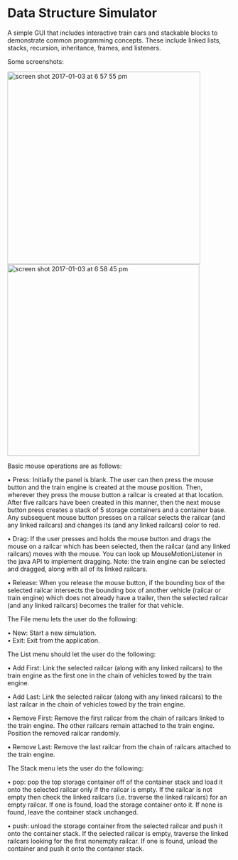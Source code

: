 # Data Structure Simulator
A simple GUI that includes interactive train cars and stackable blocks to demonstrate common programming concepts. These include linked lists, stacks, recursion, inheritance, frames, and listeners. 


Some screenshots:


<img width="434" alt="screen shot 2017-01-03 at 6 57 55 pm" src="https://cloud.githubusercontent.com/assets/15040875/21627581/cabc33ae-d1e6-11e6-831a-5b694092dc96.png">
<img width="432" alt="screen shot 2017-01-03 at 6 58 45 pm" src="https://cloud.githubusercontent.com/assets/15040875/21627582/cabe0d96-d1e6-11e6-91d5-62c157926a5a.png">


Basic mouse operations are as follows:


• Press: Initially the panel is blank. The user can then press the mouse button and the train engine is created at the mouse position. Then, wherever they press the mouse button a railcar is created at that location. After five railcars have been created in this manner, then the next mouse button press creates a stack of 5 storage containers and a container base. Any subsequent mouse button presses on a railcar selects the railcar (and any linked railcars) and changes its (and any linked railcars) color to red. 


• Drag: If the user presses and holds the mouse button and drags the mouse on a railcar which has been selected, then the railcar (and any linked railcars) moves with the mouse. You can look up MouseMotionListener in the java API to implement dragging. Note: the train engine can be selected and dragged, along with all of its linked railcars.
 
 
• Release: When you release the mouse button, if the bounding box of the selected railcar intersects the bounding box of another vehicle (railcar or train engine) which does not already have a trailer, then the selected railcar (and any linked railcars) becomes the trailer for that vehicle.


The File menu lets the user do the following:


• New: Start a new simulation.   
• Exit: Exit from the application.


The List menu should let the user do the following:
 
 
• Add First: Link the selected railcar (along with any linked railcars) to the train engine as the first one in the chain of vehicles towed by the train engine. 


• Add Last: Link the selected railcar (along with any linked railcars) to the last railcar in the chain of vehicles towed by the train engine.


• Remove First: Remove the first railcar from the chain of railcars linked to the train engine. The other railcars remain attached to the train engine. Position the removed railcar randomly.


• Remove Last: Remove the last railcar from the chain of railcars attached to the train engine. 

  
The Stack menu lets the user do the following:

• pop: pop the top storage container off of the container stack and load it onto the selected railcar only if the railcar is empty. If the railcar is not empty then check the linked railcars (i.e. traverse the linked railcars) for an empty railcar. If one is found, load the storage container onto it. If none is found, leave the container stack unchanged.  


• push: unload the storage container from the selected railcar and push it onto the container stack. If the selected railcar is empty, traverse the linked railcars looking for the first nonempty railcar. If one is found, unload the container and push it onto the container stack. 




